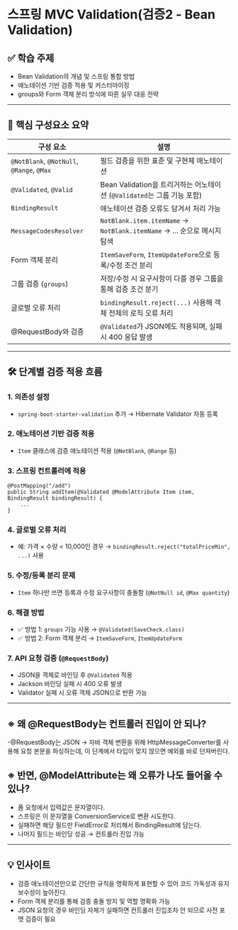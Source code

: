 # 스프링 MVC Validation(검증2 - Bean Validation)

## ✅ 학습 주제
- Bean Validation의 개념 및 스프링 통합 방법
- 애노테이션 기반 검증 적용 및 커스터마이징
- groups와 Form 객체 분리 방식에 따른 실무 대응 전략

---

## 🧩 핵심 구성요소 요약

| 구성 요소 | 설명 |
|-----------|------|
| `@NotBlank`, `@NotNull`, `@Range`, `@Max` | 필드 검증을 위한 표준 및 구현체 애노테이션 |
| `@Validated`, `@Valid` | Bean Validation을 트리거하는 어노테이션 (`@Validated`는 그룹 기능 포함) |
| `BindingResult` | 애노테이션 검증 오류도 담겨서 처리 가능 |
| `MessageCodesResolver` | `NotBlank.item.itemName` → `NotBlank.itemName` → ... 순으로 메시지 탐색 |
| Form 객체 분리 | `ItemSaveForm`, `ItemUpdateForm`으로 등록/수정 조건 분리 |
| 그룹 검증 (`groups`) | 저장/수정 시 요구사항이 다를 경우 그룹을 통해 검증 조건 분기 |
| 글로벌 오류 처리 | `bindingResult.reject(...)` 사용해 객체 전체의 로직 오류 처리 |
| @RequestBody와 검증 | `@Validated`가 JSON에도 적용되며, 실패 시 400 응답 발생 |

---

## 🛠️ 단계별 검증 적용 흐름

### 1. 의존성 설정
- `spring-boot-starter-validation` 추가 → Hibernate Validator 자동 등록

### 2. 애노테이션 기반 검증 적용
- `Item` 클래스에 검증 애노테이션 적용 (`@NotBlank`, `@Range` 등)

### 3. 스프링 컨트롤러에 적용
```
@PostMapping("/add")
public String addItem(@Validated @ModelAttribute Item item, BindingResult bindingResult) {
    ...
}
```

### 4. 글로벌 오류 처리
- 예: 가격 × 수량 < 10,000인 경우 → `bindingResult.reject("totalPriceMin", ...)` 사용

### 5. 수정/등록 분리 문제
- `Item` 하나만 쓰면 등록과 수정 요구사항이 충돌함 (`@NotNull id`, `@Max quantity`)

### 6. 해결 방법
- ✅ 방법 1: `groups` 기능 사용 → `@Validated(SaveCheck.class)`
- ✅ 방법 2: Form 객체 분리 → `ItemSaveForm`, `ItemUpdateForm`

### 7. API 요청 검증 (`@RequestBody`)
- JSON을 객체로 바인딩 후 `@Validated` 적용
- Jackson 바인딩 실패 시 400 오류 발생
- Validator 실패 시 오류 객체 JSON으로 반환 가능

---
## ※ 왜 @RequestBody는 컨트롤러 진입이 안 되나?
-@RequestBody는 JSON → 자바 객체 변환을 위해 HttpMessageConverter를 사용해 요청 본문을 파싱하는데, 이 단계에서 타입이 맞지 않으면 예외를 바로 던져버린다.

## ※ 반면, @ModelAttribute는 왜 오류가 나도 들어올 수 있나?
- 폼 요청에서 입력값은 문자열이다.
- 스프링은 이 문자열을 ConversionService로 변환 시도한다.
- 실패하면 해당 필드만 FieldError로 처리해서 BindingResult에 담는다.
- 나머지 필드는 바인딩 성공 → 컨트롤러 진입 가능

---

## 💡 인사이트
- 검증 애노테이션만으로 간단한 규칙을 명확하게 표현할 수 있어 코드 가독성과 유지보수성이 높아진다.
- Form 객체 분리를 통해 검증 충돌 방지 및 역할 명확화 가능
- JSON 요청의 경우 바인딩 자체가 실패하면 컨트롤러 진입조차 안 되므로 사전 포맷 검증이 필요
